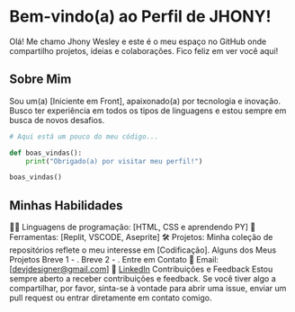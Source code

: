 # Bem-vindo(a) ao Perfil de JHONY!

Olá! Me chamo Jhony Wesley e este é o meu espaço no GitHub onde compartilho projetos, ideias e colaborações. Fico feliz em ver você aqui!

## Sobre Mim

Sou um(a) [Iniciente em Front], apaixonado(a) por tecnologia e inovação. Busco ter experiência em todos os tipos de linguagens e estou sempre em busca de novos desafios.

```python
# Aqui está um pouco do meu código...

def boas_vindas():
    print("Obrigado(a) por visitar meu perfil!")

boas_vindas()
```



## Minhas Habilidades

👩‍💻 Linguagens de programação: [HTML, CSS e aprendendo PY]
🔧 Ferramentas: [Replit, VSCODE, Aseprite]
🛠️ Projetos: Minha coleção de repositórios reflete o meu interesse em [Codificação].
Alguns dos Meus Projetos
Breve 1 - .
Breve 2 - .
Entre em Contato
📧 Email: [devjdesigner@gmail.com]
🔗 [LinkedIn](https://www.linkedin.com/in/jhony-wesley-02b6a8288/)
Contribuições e Feedback
Estou sempre aberto a receber contribuições e feedback. Se você tiver algo a compartilhar, por favor, sinta-se à vontade para abrir uma issue, enviar um pull request ou entrar diretamente em contato comigo.
